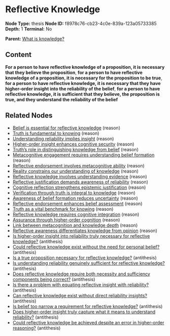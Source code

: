 # Reflective Knowledge

**Node Type:** thesis
**Node ID:** f8978c76-cb23-4c0e-839a-123a05733385
**Depth:** 1
**Terminal:** No

**Parent:** [What is knowledge?](what-is-knowledge.md)

## Content

**For a person to have reflective knowledge of a proposition, it is necessary that they believe the proposition**, **for a person to have reflective knowledge of a proposition, it is necessary for the proposition to be true**, **for a person to have reflective knowledge, it is necessary that they have higher-order insight into the reliability of the belief**, **for a person to have reflective knowledge, it is sufficient that they believe, the proposition is true, and they understand the reliability of the belief**

## Related Nodes

- [Belief is essential for reflective knowledge](belief-is-essential-for-reflective-knowledge.md) (reason)
- [Truth is fundamental to knowing](truth-is-fundamental-to-knowing.md) (reason)
- [Understanding reliability implies insight](understanding-reliability-implies-insight.md) (reason)
- [Higher-order insight enhances cognitive security](higher-order-insight-enhances-cognitive-security.md) (reason)
- [Truth’s role in distinguishing knowledge from belief](truths-role-in-distinguishing-knowledge-from-belief.md) (reason)
- [Metacognitive engagement requires understanding belief formation](metacognitive-engagement-requires-understanding-belief-formation.md) (reason)
- [Reflective endorsement involves metacognitive ability](reflective-endorsement-involves-metacognitive-ability.md) (reason)
- [Reality constrains our understanding of knowledge](reality-constrains-our-understanding-of-knowledge.md) (reason)
- [Reflective knowledge involves understanding evidence](reflective-knowledge-involves-understanding-evidence.md) (reason)
- [Reflective justification demands awareness of reliability](reflective-justification-demands-awareness-of-reliability.md) (reason)
- [Cognitive reflection strengthens epistemic justification](cognitive-reflection-strengthens-epistemic-justification.md) (reason)
- [Verification through truth is integral to knowledge](verification-through-truth-is-integral-to-knowledge.md) (reason)
- [Awareness of belief formation reduces uncertainty](awareness-of-belief-formation-reduces-uncertainty.md) (reason)
- [Reflective endorsement enhances belief assessment](reflective-endorsement-enhances-belief-assessment.md) (reason)
- [Truth as a vital benchmark for knowing](truth-as-a-vital-benchmark-for-knowing.md) (reason)
- [Reflective knowledge requires cognitive integration](reflective-knowledge-requires-cognitive-integration.md) (reason)
- [Assurance through higher-order cognition](assurance-through-higher-order-cognition.md) (reason)
- [Link between metacognition and knowledge depth](link-between-metacognition-and-knowledge-depth.md) (reason)
- [Reflective awareness differentiates knowledge from opinion](reflective-awareness-differentiates-knowledge-from-opinion.md) (reason)
- [Is higher-order insight into reliability truly necessary for reflective knowledge?](is-higher-order-insight-into-reliability-truly-necessary-for-reflective-knowledge.md) (antithesis)
- [Could reflective knowledge exist without the need for personal belief?](could-reflective-knowledge-exist-without-the-need-for-personal-belief.md) (antithesis)
- [Is a true proposition necessary for reflective knowledge?](is-a-true-proposition-necessary-for-reflective-knowledge.md) (antithesis)
- [Is understanding reliability genuinely sufficient for reflective knowledge?](is-understanding-reliability-genuinely-sufficient-for-reflective-knowledge.md) (antithesis)
- [Does reflective knowledge require both necessity and sufficiency components being correct?](does-reflective-knowledge-require-both-necessity-and-sufficiency-components-being-correct.md) (antithesis)
- [Is there a problem with equating reflective insight with reliability?](is-there-a-problem-with-equating-reflective-insight-with-reliability.md) (antithesis)
- [Can reflective knowledge exist without direct reliability insights?](can-reflective-knowledge-exist-without-direct-reliability-insights.md) (antithesis)
- [Is belief too narrow a requirement for reflective knowledge?](is-belief-too-narrow-a-requirement-for-reflective-knowledge.md) (antithesis)
- [Does higher-order insight truly capture what it means to understand reliability?](does-higher-order-insight-truly-capture-what-it-means-to-understand-reliability.md) (antithesis)
- [Could reflective knowledge be achieved despite an error in higher-order reasoning?](could-reflective-knowledge-be-achieved-despite-an-error-in-higher-order-reasoning.md) (antithesis)
